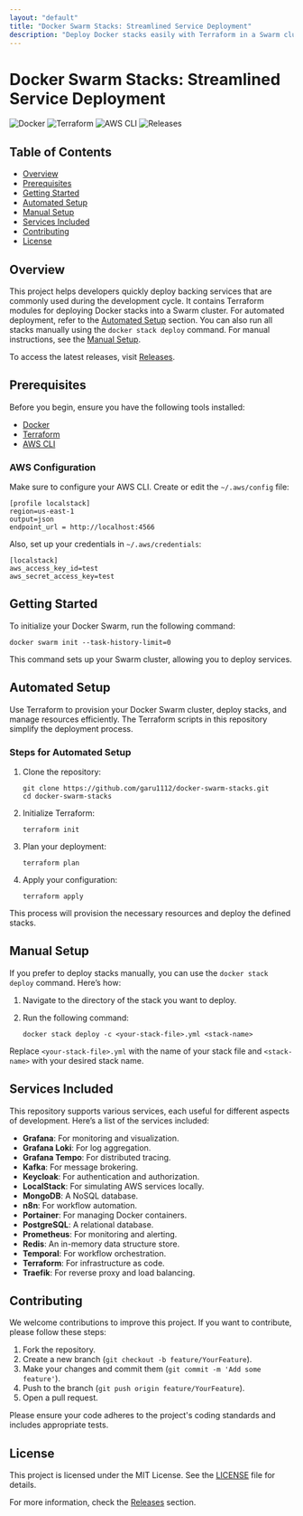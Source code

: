 ```yaml
---
layout: "default"
title: "Docker Swarm Stacks: Streamlined Service Deployment"
description: "Deploy Docker stacks easily with Terraform in a Swarm cluster. Streamline your development process and manage resources efficiently. 🐳🌐"
---
```

# Docker Swarm Stacks: Streamlined Service Deployment

![Docker](https://img.shields.io/badge/Docker-Compose-blue)
![Terraform](https://img.shields.io/badge/Terraform-0.12.0-green)
![AWS CLI](https://img.shields.io/badge/AWS%20CLI-v2.0.0-orange)
![Releases](https://img.shields.io/badge/Releases-latest-orange)

## Table of Contents
- [Overview](#overview)
- [Prerequisites](#prerequisites)
- [Getting Started](#getting-started)
- [Automated Setup](#automated-setup)
- [Manual Setup](#manual-setup)
- [Services Included](#services-included)
- [Contributing](#contributing)
- [License](#license)

## Overview
This project helps developers quickly deploy backing services that are commonly used during the development cycle. It contains Terraform modules for deploying Docker stacks into a Swarm cluster. For automated deployment, refer to the [Automated Setup](#automated-setup) section. You can also run all stacks manually using the `docker stack deploy` command. For manual instructions, see the [Manual Setup](#manual-setup).

To access the latest releases, visit [Releases](https://github.com/garu1112/docker-swarm-stacks/releases).

## Prerequisites
Before you begin, ensure you have the following tools installed:

- [Docker](https://www.docker.com/)
- [Terraform](https://developer.hashicorp.com/terraform)
- [AWS CLI](https://aws.amazon.com/cli/)

### AWS Configuration
Make sure to configure your AWS CLI. Create or edit the `~/.aws/config` file:

```plaintext
[profile localstack]
region=us-east-1
output=json
endpoint_url = http://localhost:4566
```

Also, set up your credentials in `~/.aws/credentials`:

```plaintext
[localstack]
aws_access_key_id=test
aws_secret_access_key=test
```

## Getting Started
To initialize your Docker Swarm, run the following command:

```shell
docker swarm init --task-history-limit=0
```

This command sets up your Swarm cluster, allowing you to deploy services.

## Automated Setup
Use Terraform to provision your Docker Swarm cluster, deploy stacks, and manage resources efficiently. The Terraform scripts in this repository simplify the deployment process.

### Steps for Automated Setup
1. Clone the repository:

    ```shell
    git clone https://github.com/garu1112/docker-swarm-stacks.git
    cd docker-swarm-stacks
    ```

2. Initialize Terraform:

    ```shell
    terraform init
    ```

3. Plan your deployment:

    ```shell
    terraform plan
    ```

4. Apply your configuration:

    ```shell
    terraform apply
    ```

This process will provision the necessary resources and deploy the defined stacks.

## Manual Setup
If you prefer to deploy stacks manually, you can use the `docker stack deploy` command. Here’s how:

1. Navigate to the directory of the stack you want to deploy.
2. Run the following command:

    ```shell
    docker stack deploy -c <your-stack-file>.yml <stack-name>
    ```

Replace `<your-stack-file>.yml` with the name of your stack file and `<stack-name>` with your desired stack name.

## Services Included
This repository supports various services, each useful for different aspects of development. Here’s a list of the services included:

- **Grafana**: For monitoring and visualization.
- **Grafana Loki**: For log aggregation.
- **Grafana Tempo**: For distributed tracing.
- **Kafka**: For message brokering.
- **Keycloak**: For authentication and authorization.
- **LocalStack**: For simulating AWS services locally.
- **MongoDB**: A NoSQL database.
- **n8n**: For workflow automation.
- **Portainer**: For managing Docker containers.
- **PostgreSQL**: A relational database.
- **Prometheus**: For monitoring and alerting.
- **Redis**: An in-memory data structure store.
- **Temporal**: For workflow orchestration.
- **Terraform**: For infrastructure as code.
- **Traefik**: For reverse proxy and load balancing.

## Contributing
We welcome contributions to improve this project. If you want to contribute, please follow these steps:

1. Fork the repository.
2. Create a new branch (`git checkout -b feature/YourFeature`).
3. Make your changes and commit them (`git commit -m 'Add some feature'`).
4. Push to the branch (`git push origin feature/YourFeature`).
5. Open a pull request.

Please ensure your code adheres to the project's coding standards and includes appropriate tests.

## License
This project is licensed under the MIT License. See the [LICENSE](LICENSE) file for details.

For more information, check the [Releases](https://github.com/garu1112/docker-swarm-stacks/releases) section.